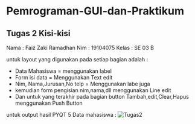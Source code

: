 # Pemrograman-GUI-dan-Praktikum
## Tugas 2 Kisi-kisi 

Nama : Faiz Zaki Ramadhan
Nim    : 19104075
Kelas  : SE 03 B

untuk layout yang digunakan pada setiap bagian adalah : 
 - Data Mahasiswa = menggunakan label
 - Form isi data 		= Menggunakan Text edit
 - Nim, Nama,Jurusan,No telp = Menggunakan labe juga
 - kemudian form pengisian nim,nama,dll menggunakan Line edit
 - Dan untuk yang terakhir pada bagian button Tambah,edit,Clear,Hapus menggunakan Push Button

untuk output hasil PYQT 5 Data mahasiswa :
![Tugas2](https://user-images.githubusercontent.com/56437913/116984673-b1823e80-acf5-11eb-9e70-70b8645e36e0.png)
